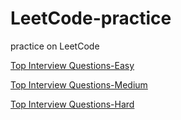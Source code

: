 # LeetCode-practice
practice on LeetCode

[Top Interview Questions-Easy](top_interview_questions_easy_report.md)

[Top Interview Questions-Medium](top_interview_questions_medium_report.md)

[Top Interview Questions-Hard](top_interview_questions_hard_report.md)
